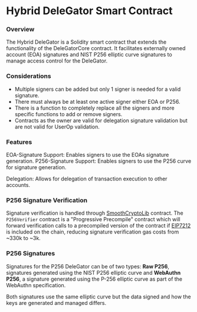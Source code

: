 # Hybrid DeleGator Smart Contract

### Overview

The Hybrid DeleGator is a Solidity smart contract that extends the functionality of the DeleGatorCore contract. It facilitates externally owned account (EOA) signatures and NIST P256 elliptic curve signatures to manage access control for the DeleGator.

### Considerations

- Multiple signers can be added but only 1 signer is needed for a valid signature.
- There must always be at least one active signer either EOA or P256.
- There is a function to completely replace all the signers and more specific functions to add or remove signers.
- Contracts as the owner are valid for delegation signature validation but are not valid for UserOp validation.

### Features

EOA-Signature Support: Enables signers to use the EOAs signature generation.
P256-Signature Support: Enables signers to use the P256 curve for signature generation.

Delegation: Allows for delegation of transaction execution to other accounts.

### P256 Signature Verification

Signature verification is handled through [SmoothCryptoLib](https://github.com/get-smooth/crypto-lib) contract. The `P256Verifier` contract is a "Progressive Precompile" contract which will forward verification calls to a precompiled version of the contract if [EIP7212](https://eips.ethereum.org/EIPS/eip-7212) is included on the chain, reducing signature verification gas costs from ~330k to ~3k.

### P256 Signatures

Signatures for the P256 DeleGator can be of two types: **Raw P256**, signatures generated using the NIST P256 elliptic curve and **WebAuthn P256**, a signature generated using the P-256 elliptic curve as part of the WebAuthn specification.

Both signatures use the same elliptic curve but the data signed and how the keys are generated and managed differs.
